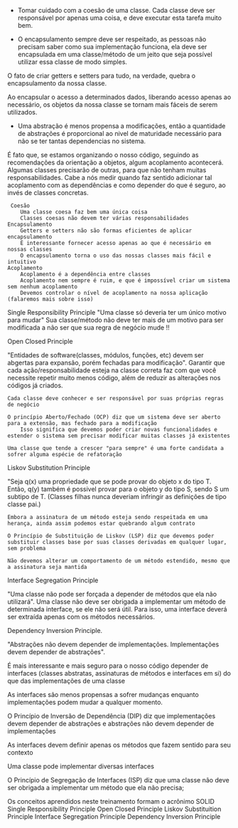  - Tomar cuidado com a coesão de uma classe.
  Cada classe deve ser responsável por apenas uma coisa, e deve executar esta tarefa muito bem.


 - O encapsulamento sempre deve ser respeitado,
 as pessoas não precisam saber como sua implementação funciona, ela deve ser encapsulada em uma classe/método de um jeito que seja possível utilizar essa classe de modo simples.

 O fato de criar getters e setters para tudo, na verdade, quebra o encapsulamento da nossa classe.

 Ao encapsular o acesso a determinados dados, liberando acesso apenas ao necessário, os objetos da nossa classe se tornam mais fáceis de serem utilizados.


 - Uma abstração é menos propensa a modificações, então a quantidade de abstrações é proporcional ao nivel de maturidade necessário para não se ter tantas dependencias no sistema.

 É fato que, se estamos organizando o nosso código, seguindo as recomendações da orientação a objetos, algum acoplamento acontecerá. Algumas classes precisarão de outras, para que não tenham muitas responsabilidades. Cabe a nós medir quando faz sentido adicionar tal acoplamento com as dependências e como depender do que é seguro, ao invés de classes concretas.

     Coesão
        Uma classe coesa faz bem uma única coisa
        Classes coesas não devem ter várias responsabilidades
    Encapsulamento
        Getters e setters não são formas eficientes de aplicar encapsulamento
        É interessante fornecer acesso apenas ao que é necessário em nossas classes
        O encapsulamento torna o uso das nossas classes mais fácil e intuitivo
    Acoplamento
        Acoplamento é a dependência entre classes
        Acoplamento nem sempre é ruim, e que é impossível criar um sistema sem nenhum acoplamento
        Devemos controlar o nível de acoplamento na nossa aplicação (falaremos mais sobre isso)


Single Responsibility Principle
"Uma classe só deveria ter um único motivo para mudar"
Sua classe/método não deve ter mais de um motivo para ser modificada a não ser que sua regra de negócio mude !!


Open Closed Principle

"Entidades de software(classes, módulos, funções, etc) devem ser abgertas para expansão, porém fechadas para modificação".
Garantir que cada ação/responsabilidade esteja na classe correta faz com que você necessite repetir muito menos código, além de reduzir as alterações nos códigos já criados.

    Cada classe deve conhecer e ser responsável por suas próprias regras de negócio

    O princípio Aberto/Fechado (OCP) diz que um sistema deve ser aberto para a extensão, mas fechado para a modificação
        Isso significa que devemos poder criar novas funcionalidades e estender o sistema sem precisar modificar muitas classes já existentes
    
    Uma classe que tende a crescer "para sempre" é uma forte candidata a sofrer alguma espécie de refatoração


Liskov Substitution Principle

"Seja q(x) uma propriedade que se pode provar do objeto x do tipo T. Então, q(y) também é possivel provar para o objeto y do tipo S, sendo S um subtipo de T.
(Classes filhas nunca deveriam infringir as definições de tipo classe pai.)

    Embora a assinatura de um método esteja sendo respeitada em uma herança, ainda assim podemos estar quebrando algum contrato

    O Princípio de Substituição de Liskov (LSP) diz que devemos poder substituir classes base por suas classes derivadas em qualquer lugar, sem problema

    Não devemos alterar um comportamento de um método estendido, mesmo que a assinatura seja mantida


Interface Segregation Principle

"Uma classe não pode ser forçada a depender de métodos que ela não utilizará".
Uma classe não deve ser obrigada a implementar um método de determinada interface, se ele não será útil. Para isso, uma interface deverá ser extraída apenas com os métodos necessários.


Dependency Inversion Principle.

"Abstrações não devem depender de implementações. Implementações devem depender de abstrações".



É mais interessante e mais seguro para o nosso código depender de interfaces (classes abstratas, assinaturas de métodos e interfaces em si) do que das implementações de uma classe

As interfaces são menos propensas a sofrer mudanças enquanto implementações podem mudar a qualquer momento.

O Princípio de Inversão de Dependência (DIP) diz que implementações devem depender de abstrações e abstrações não devem depender de implementações

As interfaces devem definir apenas os métodos que fazem sentido para seu contexto

Uma classe pode implementar diversas interfaces

O Princípio de Segregação de Interfaces (ISP) diz que uma classe não deve ser obrigada a implementar um método que ela não precisa;


Os conceitos aprendidos neste treinamento formam o acrônimo SOLID
    Single Responsibility Principle
    Open Closed Principle
    Liskov Substituition Principle
    Interface Segregation Principle
    Dependency Inversion Principle
